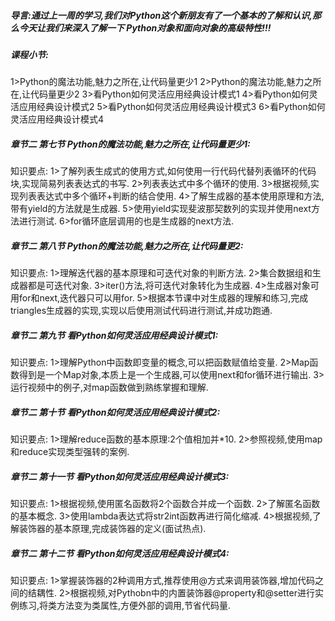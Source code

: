 ##### 导言:通过上一周的学习,我们对Python这个新朋友有了一个基本的了解和认识,那么今天让我们来深入了解一下 Python对象和面向对象的高级特性!!!

##### 课程小节:  
1>Python的魔法功能,魅力之所在,让代码量更少1
2>Python的魔法功能,魅力之所在,让代码量更少2
3>看Python如何灵活应用经典设计模式1
4>看Python如何灵活应用经典设计模式2
5>看Python如何灵活应用经典设计模式3
6>看Python如何灵活应用经典设计模式4
##### 章节二 第七节 Python的魔法功能,魅力之所在,让代码量更少1:
   知识要点:
        1>了解列表生成式的使用方式,如何使用一行代码代替列表循环的代码块,实现简易列表表达式的书写.
        2>列表表达式中多个循环的使用.
        3>根据视频,实现列表表达式中多个循环+判断的结合使用.
        4>了解生成器的基本使用原理和方法,带有yield的方法就是生成器.
        5>使用yield实现斐波那契数列的实现并使用next方法进行测试.
        6>for循环底层调用的也是生成器的next方法.
##### 章节二 第八节 Python的魔法功能,魅力之所在,让代码量更2:
   知识要点:
        1>理解迭代器的基本原理和可迭代对象的判断方法.
        2>集合数据组和生成器都是可迭代对象.
        3>iter()方法,将可迭代对象转化为生成器.
        4>生成器对象可用for和next,迭代器只可以用for.
        5>根据本节课中对生成器的理解和练习,完成triangles生成器的实现,实现以后使用测试代码进行测试,并成功跑通.
##### 章节二 第九节 看Python如何灵活应用经典设计模式1:
   知识要点:
        1>理解Python中函数即变量的概念,可以把函数赋值给变量.
        2>Map函数得到是一个Map对象,本质上是一个生成器,可以使用next和for循环进行输出.
        3>运行视频中的例子,对map函数做到熟练掌握和理解.
##### 章节二 第十节 看Python如何灵活应用经典设计模式2:
知识要点:
        1>理解reduce函数的基本原理:2个值相加并*10.
        2>参照视频,使用map和reduce实现类型强转的案例.
##### 章节二 第十一节 看Python如何灵活应用经典设计模式3:
   知识要点:
        1>根据视频,使用匿名函数将2个函数合并成一个函数.
        2>了解匿名函数的基本概念.
        3>使用lambda表达式将str2int函数再进行简化缩减.
        4>根据视频,了解装饰器的基本原理,完成装饰器的定义(面试热点).
##### 章节二 第十二节 看Python如何灵活应用经典设计模式4:
   知识要点:
        1>掌握装饰器的2种调用方式,推荐使用@方式来调用装饰器,增加代码之间的结耦性.
        2>根据视频,对Pythobn中的内置装饰器@property和@setter进行实例练习,将类方法变为类属性,方便外部的调用,节省代码量.
